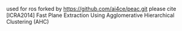 used for ros
forked by https://github.com/ai4ce/peac.git
please cite [ICRA2014] Fast Plane Extraction Using Agglomerative Hierarchical Clustering (AHC) 